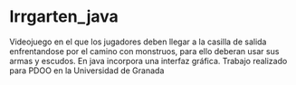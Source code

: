 # Irrgarten_java
Videojuego en el que los jugadores deben llegar a la casilla de salida enfrentandose por el camino con monstruos, para ello deberan usar sus armas y escudos. En java incorpora una interfaz gráfica. Trabajo realizado para PDOO en la Universidad de Granada
